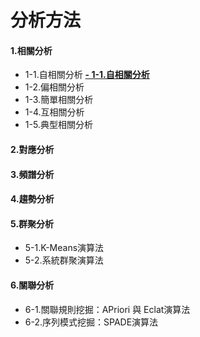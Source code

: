 # 分析方法
#### 1.相關分析
- 1-1.自相關分析
[**- 1-1.自相關分析**](https://github.com/annali/R_Practice/blob/master/%E8%87%AA%E7%9B%B8%E9%97%9C%E5%88%86%E6%9E%90.md)
- 1-2.偏相關分析
- 1-3.簡單相關分析
- 1-4.互相關分析
- 1-5.典型相關分析
#### 2.對應分析
#### 3.頻譜分析
#### 4.趨勢分析
#### 5.群聚分析
- 5-1.K-Means演算法
- 5-2.系統群聚演算法
#### 6.關聯分析
- 6-1.關聯規則挖掘：APriori 與 Eclat演算法
- 6-2.序列模式挖掘：SPADE演算法
